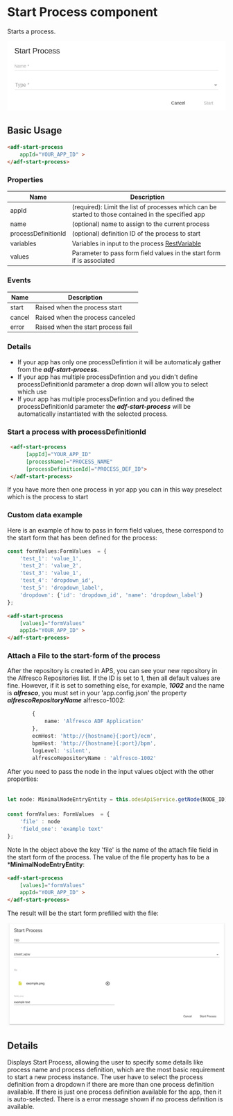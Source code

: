 # Start Process component

Starts a process.

![adf-start-process ](docassets/images/startProcess.png)

## Basic Usage

```html
<adf-start-process 
    appId="YOUR_APP_ID" >
</adf-start-process>
```

### Properties

| Name | Description |
| --- | --- |
| appId |  (required): Limit the list of processes which can be started to those contained in the specified app |
| name | (optional) name to assign to the current process |
| processDefinitionId| (optional) definition ID of the process to start |
| variables | Variables in input to the process [RestVariable](https://github.com/Alfresco/alfresco-js-api/tree/master/src/alfresco-activiti-rest-api/docs/RestVariable.md)|
| values | Parameter to pass form field values in the start form if is associated |

### Events

| Name | Description |
| --- | --- |
| start | Raised when the process start |
| cancel | Raised when the process canceled |
| error | Raised when the start process fail |

### Details

- If your app has only one processDefintion it will be automaticaly gather from the ***adf-start-process***.
- If your app has multiple processDefintion and you didn't define processDefinitionId parameter a drop down will allow you to select which use
- If your app has multiple processDefintion and you defined the processDefinitionId parameter the ***adf-start-process*** will be automatically instantiated with the selected process.

### Start a process with processDefinitionId

```html
 <adf-start-process 
      [appId]="YOUR_APP_ID"
      [processName]="PROCESS_NAME"
      [processDefinitionId]="PROCESS_DEF_ID">
 </adf-start-process>		 
```

If you have more then one process in yor app you can in this way preselect which is the process to start


### Custom data example

Here is an example of how to pass in form field values, these correspond to the start form that has been defined for the process:


```ts
const formValues:FormValues  = {
    'test_1': 'value_1',
    'test_2': 'value_2',
    'test_3': 'value_1',
    'test_4': 'dropdown_id',
    'test_5': 'dropdown_label',
    'dropdown': {'id': 'dropdown_id', 'name': 'dropdown_label'}
};
```

```html
<adf-start-process 
    [values]="formValues"
    appId="YOUR_APP_ID" >
</adf-start-process>
```

### Attach a File to the start-form of the process

After the repository is created in APS, you can see your new repository in the Alfresco Repositories list.
If the ID is set to 1, then all default values are fine. 
However, if it is set to something else, for example, ***1002*** and the name is ***alfresco***, you must set in your 'app.config.json' the property ***alfrescoRepositoryName*** alfresco-1002:

```ts
        {
            name: 'Alfresco ADF Application'
        },
        ecmHost: 'http://{hostname}{:port}/ecm',
        bpmHost: 'http://{hostname}{:port}/bpm',
        logLevel: 'silent',
        alfrescoRepositoryName : 'alfresco-1002'
```

After you need to pass the node in the input values object with the other properties:

```ts

let node: MinimalNodeEntryEntity = this.odesApiService.getNode(NODE_ID);

const formValues: FormValues  = {
    'file' : node
    'field_one': 'example text'
};
```

Note In the object above the key 'file' is the name of the attach file field in the start form of the process.
The value of the file property has to be a ***MinimalNodeEntryEntity**:

```html
<adf-start-process 
    [values]="formValues"
    appId="YOUR_APP_ID" >
</adf-start-process>
```

The result will be the start form prefilled with the file:


![Start process load file](docassets/images/start_process.png)


## Details

Displays Start Process, allowing the user to specify some details like process name and process definition, which are the most basic requirement to start a new process instance. The user have to select the process definition from a dropdown if there are more than one process definition available. If there is just one process definition available for the app, then it is auto-selected. There is a error message shown if no process definition is available.